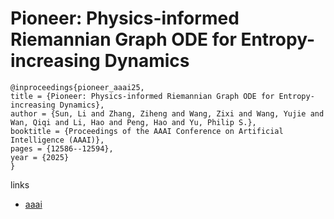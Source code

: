 # Pioneer: Physics-informed Riemannian Graph ODE for Entropy-increasing Dynamics

```
@inproceedings{pioneer_aaai25,
title = {Pioneer: Physics-informed Riemannian Graph ODE for Entropy-increasing Dynamics},
author = {Sun, Li and Zhang, Ziheng and Wang, Zixi and Wang, Yujie and Wan, Qiqi and Li, Hao and Peng, Hao and Yu, Philip S.},
booktitle = {Proceedings of the AAAI Conference on Artificial Intelligence (AAAI)},
pages = {12586--12594},
year = {2025}
}
```

links
- [aaai](https://ojs.aaai.org/index.php/AAAI/article/view/33372)
